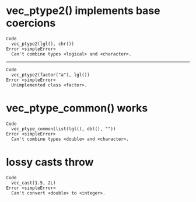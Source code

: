 # vec_ptype2() implements base coercions

    Code
      vec_ptype2(lgl(), chr())
    Error <simpleError>
      Can't combine types <logical> and <character>.

---

    Code
      vec_ptype2(factor("a"), lgl())
    Error <simpleError>
      Unimplemented class <factor>.

# vec_ptype_common() works

    Code
      vec_ptype_common(list(lgl(), dbl(), ""))
    Error <simpleError>
      Can't combine types <double> and <character>.

# lossy casts throw

    Code
      vec_cast(1.5, 2L)
    Error <simpleError>
      Can't convert <double> to <integer>.

